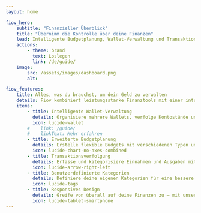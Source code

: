```yaml
---
layout: home

fiov_hero:
    subtitle: "Finanzieller Überblick"
    title: "Übernimm die Kontrolle über deine Finanzen"
    lead: Intelligente Budgetplanung, Wallet-Verwaltung und Transaktionsverfolgung – alles in einer schönen, intuitiven App.
    actions:
        - theme: brand
          text: Loslegen
          link: /de/guide/
    image:
        src: /assets/images/dashboard.png
        alt:

fiov_features:
    title: Alles, was du brauchst, um dein Geld zu verwalten
    details: Fiov kombiniert leistungsstarke Finanztools mit einer intuitiven Oberfläche, um Budgetierung mühelos und effektiv zu machen.
    items:
        - title: Intelligente Wallet-Verwaltung
          details: Organisiere mehrere Wallets, verfolge Kontostände und verwalte all deine Finanzkonten an einem Ort.
          icon: lucide-wallet
        #    link: /guide/
        #    linkText: Mehr erfahren
        - title: Erweiterte Budgetplanung
          details: Erstelle flexible Budgets mit verschiedenen Typen und Status. Setze Ziele und verfolge automatisch deinen Fortschritt.
          icon: lucide-chart-no-axes-combined
        - title: Transaktionsverfolgung
          details: Erfasse und kategorisiere Einnahmen und Ausgaben mit Unterstützung für wiederkehrende Transaktionen und benutzerdefinierte Kategorien.
          icon: lucide-arrow-right-left
        - title: Benutzerdefinierte Kategorien
          details: Definiere deine eigenen Kategorien für eine bessere Finanzorganisation und Einblicke in deine Ausgabengewohnheiten.
          icon: lucide-tags
        - title: Responsives Design
          details: Greife von überall auf deine Finanzen zu – mit unserem modernen, responsiven Design, unterstützt von Livewire und Tailwind CSS.
          icon: lucide-tablet-smartphone
---
```


<custom-homepage />
